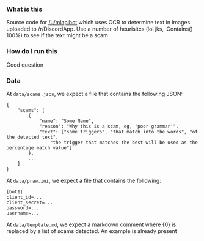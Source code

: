 ### What is this
Source code for [/u/mlapibot](https://www.reddit.com/user/mlapibot) which uses OCR to determine text in images uploaded to /r/DiscordApp. Use a number of heurisitcs (lol jks, .Contains() 100%) to see if the text might be a scam

### How do I run this

Good question

### Data

At `data/scams.json`, we expect a file that contains the following JSON:


    {
        "scams": [
            {
                "name": "Some Name",
                "reason": "Why this is a scam, eg, 'poor grammar'",
                "text": ["some triggers", "that match into the words", "of the detected text",
                    "the trigger that matches the best will be used as the percentage match value"]
            },
            ...
        ]
    }


At `data/praw.ini`, we expect a file that contains the following:

    [bot1]
    client_id=...
    client_secret=...
    password=...
    username=...
    
    
At `data/template.md`, we expect a markdown comment where {0} is replaced by a list of scams detected. An example is already present